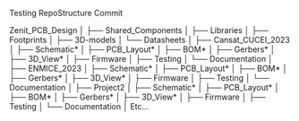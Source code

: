 Testing RepoStructure Commit

Zenit_PCB_Design
│
├── Shared_Components
│   ├── Libraries
│   ├── Footprints
│   ├── 3D-models
│   └── Datasheets
│
├── Cansat_CUCEI_2023
│   ├── Schematic*
│   ├── PCB_Layout*
│   ├── BOM*
│   ├── Gerbers*
│   ├── 3D_View*
│   ├── Firmware
│   ├── Testing
│   └── Documentation
│
├── ENMICE_2023
│   ├── Schematic*
│   ├── PCB_Layout*
│   ├── BOM*
│   ├── Gerbers*
│   ├── 3D_View*
│   ├── Firmware
│   ├── Testing
│   └── Documentation
│
├── Project2
│   ├── Schematic*
│   ├── PCB_Layout*
│   ├── BOM*
│   ├── Gerbers*
│   ├── 3D_View*
│   ├── Firmware
│   ├── Testing
│   └── Documentation
│
Etc...

